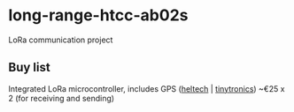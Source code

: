# long-range-htcc-ab02s
LoRa communication project


<h2>Buy list</h2>

Integrated LoRa microcontroller, includes GPS ([heltech](https://heltec.org/project/htcc-ab02s/) | [tinytronics](https://www.tinytronics.nl/en/development-boards/microcontroller-boards/met-gps/heltec-cubecell-lora-development-board-gnss-868mhz-met-0.96-inch-oled-display)) ~€25 x 2 (for receiving and sending)
